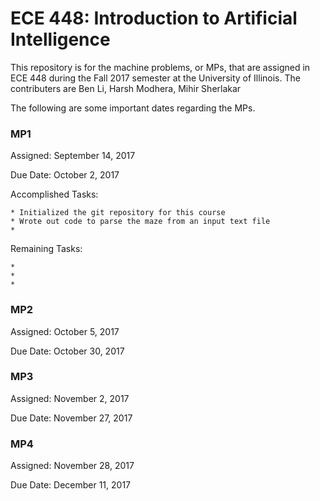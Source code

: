 # ECE 448: Introduction to Artificial Intelligence

This repository is for the machine problems, or MPs, that are assigned in ECE 448 during the Fall 2017 semester at the University of Illinois. The contributers are Ben Li, Harsh Modhera, Mihir Sherlakar

The following are some important dates regarding the MPs.

### MP1

Assigned: September 14, 2017

Due Date: October 2, 2017

Accomplished Tasks:
	
	* Initialized the git repository for this course
	* Wrote out code to parse the maze from an input text file
	* 	

Remaining Tasks:
	 
	* 
	* 
	* 


### MP2

Assigned: October 5, 2017

Due Date: October 30, 2017

### MP3

Assigned: November 2, 2017

Due Date: November 27, 2017

### MP4

Assigned: November 28, 2017

Due Date: December 11, 2017
